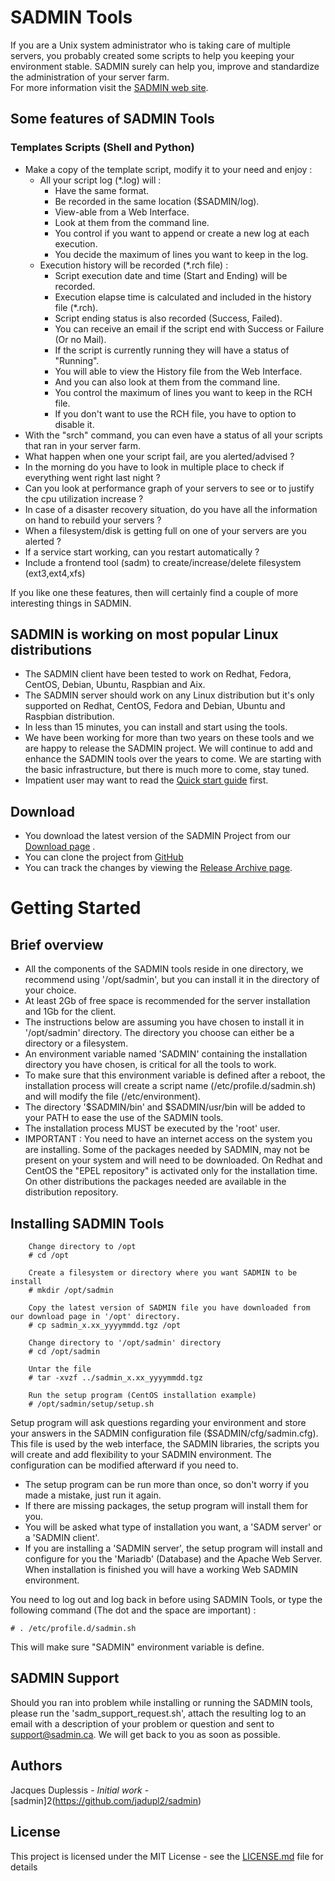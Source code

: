 # SADMIN Tools

If you are a Unix system administrator who is taking care of multiple servers, you probably 
created some scripts to help you keeping your environment stable. SADMIN surely can help you, 
improve and standardize the administration of your server farm.  
For more information visit the [SADMIN web site](https://www.sadmin.ca).

## Some features of SADMIN Tools

### Templates Scripts (Shell and Python)

* Make a copy of the template script, modify it to your need and enjoy :
  * All your script log (*.log) will :
    * Have the same format.
    * Be recorded in the same location ($SADMIN/log).
    * View-able from a Web Interface.
    * Look at them from the command line.
    * You control if you want to append or create a new log at each execution.
    * You decide the maximum of lines you want to keep in the log.
  * Execution history will be recorded (*.rch file) :
    * Script execution date and time (Start and Ending) will be recorded.
    * Execution elapse time is calculated and included in the history file (*.rch).
    * Script ending status is also recorded (Success, Failed).
    * You can receive an email if the script end with Success or Failure (Or no Mail).
    * If the script is currently running they will have a status of "Running".
    * You will able to view the History file from the Web Interface.
    * And you can also look at them from the command line.
    * You control the maximum of lines you want to keep in the RCH file.
    * If you don't want to use the RCH file, you have to option to disable it.
* With the "srch" command, you can even have a status of all your scripts that ran in your server farm.
* What happen when one your script fail, are you alerted/advised ?
* In the morning do you have to look in multiple place to check if everything went right last night ?
* Can you look at performance graph of your servers to see or to justify the cpu utilization increase ?
* In case of a disaster recovery situation, do you have all the information on hand to rebuild your servers ?
* When a filesystem/disk is getting full on one of your servers are you alerted ?
* If a service start working, can you restart automatically ?
* Include a frontend tool (sadm) to create/increase/delete filesystem (ext3,ext4,xfs)

If you like one these features, then will certainly find a couple of more interesting things in SADMIN.


## SADMIN is working on most popular Linux distributions

* The SADMIN client have been tested to work on Redhat, Fedora, CentOS, Debian, Ubuntu, Raspbian and Aix.
* The SADMIN server should work on any Linux distribution but it's only supported on Redhat, CentOS, Fedora and Debian, Ubuntu and Raspbian distribution.
* In less than 15 minutes, you can install and start using the tools. 
* We have been working for more than two years on these tools and we are happy to release the SADMIN project. We will continue to add and enhance the SADMIN tools over the years to come. We are starting with the basic infrastructure, but there is much more to come, stay tuned.
* Impatient user may want to read the [Quick start guide](https://www.sadmin.ca/www/quickstart.php) first.


## Download

* You download the latest version of the SADMIN Project from our [Download page](https://www.sadmin.ca/www/download.php) .
* You can clone the project from [GitHub](https://github.com/jadupl2/sadmin)
* You can track the changes by viewing the [Release Archive page](https://www.sadmin.ca/www/archive.php).


# Getting Started

## Brief overview

* All the components of the SADMIN tools reside in one directory, we recommend using '/opt/sadmin', but you can install it in the directory of your choice.
* At least 2Gb of free space is recommended for the server installation and 1Gb for the client.
* The instructions below are assuming you have chosen to install it in '/opt/sadmin' directory. The directory you choose can either be a directory or a filesystem.
* An environment variable named 'SADMIN' containing the installation directory you have chosen, is critical for all the tools to work.
* To make sure that this environment variable is defined after a reboot, the installation process will create a script name (/etc/profile.d/sadmin.sh) and will modify the file (/etc/environment).
* The directory '$SADMIN/bin' and $SADMIN/usr/bin will be added to your PATH to ease the use of the SADMIN tools.
* The installation process MUST be executed by the 'root' user.
* IMPORTANT : You need to have an internet access on the system you are installing.
  Some of the packages needed by SADMIN, may not be present on your system and will need to be downloaded.
  On Redhat and CentOS the "EPEL repository" is activated only for the installation time.
  On other distributions the packages needed are available in the distribution repository.

## Installing SADMIN Tools

```
    Change directory to /opt
    # cd /opt 

    Create a filesystem or directory where you want SADMIN to be install
    # mkdir /opt/sadmin

    Copy the latest version of SADMIN file you have downloaded from our download page in '/opt' directory.
    # cp sadmin_x.xx_yyyymmdd.tgz /opt

    Change directory to '/opt/sadmin' directory
    # cd /opt/sadmin

    Untar the file
    # tar -xvzf ../sadmin_x.xx_yyyymmdd.tgz

    Run the setup program (CentOS installation example)
    # /opt/sadmin/setup/setup.sh

```

Setup program will ask questions regarding your environment and store your answers in the SADMIN configuration file ($SADMIN/cfg/sadmin.cfg). This file is used by the web interface, the SADMIN libraries, the scripts you will create and add flexibility to your SADMIN environment. The configuration can be modified afterward if you need to.
* The setup program can be run more than once, so don't worry if you made a mistake, just run it again.
* If there are missing packages, the setup program will install them for you.
* You will be asked what type of installation you want, a 'SADM server' or a 'SADMIN client'.
* If you are installing a 'SADMIN server', the setup program will install and configure for you the 'Mariadb' (Database) and the Apache Web Server. When installation is finished you will have a working Web SADMIN environment.

You need to log out and log back in before using SADMIN Tools, or type the following command (The dot and the space are important) :
```
# . /etc/profile.d/sadmin.sh
```
This will make sure "SADMIN" environment variable is define.


## SADMIN Support
Should you ran into problem while installing or running the SADMIN tools, please run the 'sadm_support_request.sh', attach the resulting log to an email with a description of your problem or question and sent to support@sadmin.ca. We will get back to you as soon as possible. 

## Authors

Jacques Duplessis - *Initial work* - [sadmin]2(https://github.com/jadupl2/sadmin)


## License

This project is licensed under the MIT License - see the [LICENSE.md](LICENSE.md) file for details
